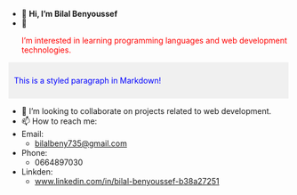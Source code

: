 - 👋 **Hi, I’m Bilal Benyoussef**
- 👀 <p style="color: #ff0000">I’m interested in learning programming languages and  web development technologies.</p>
<div style="background-color: #f0f0f0; padding: 10px;">
    <p style="color: blue;">This is a styled paragraph in Markdown!</p>
</div>

- 💞️ I’m looking to collaborate on projects related to web development.
- 📫 How to reach me:
- Email:
    - bilalbeny735@gmail.com
 - Phone:
    - 0664897030
- Linkden:
    - www.linkedin.com/in/bilal-benyoussef-b38a27251
  

<!---
Bilalben23/Bilalben23 is a ✨ special ✨ repository because its `README.md` (this file) appears on your GitHub profile.
You can click the Preview link to take a look at your changes.
--->

